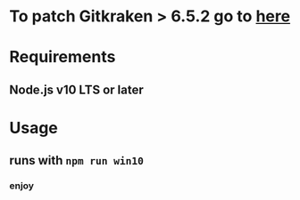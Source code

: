 # To patch Gitkraken > 6.5.2 go to [here](https://github.com/5cr1pt/GitCracken/issues/28)

# Requirements
## Node.js v10 LTS or later

# Usage
## runs with `npm run win10`

### enjoy
